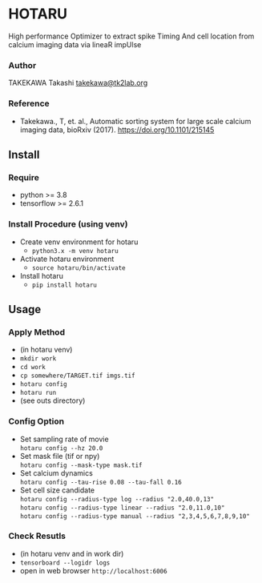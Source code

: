 # HOTARU

High performance Optimizer to extract spike Timing And cell location from calcium imaging data via lineaR impUlse

### Author
TAKEKAWA Takashi <takekawa@tk2lab.org>

### Reference
- Takekawa., T, et. al.,
  Automatic sorting system for large scale calcium imaging data, bioRxiv (2017).
  https://doi.org/10.1101/215145


## Install

### Require
- python >= 3.8
- tensorflow >= 2.6.1

### Install Procedure (using venv)
- Create venv environment for hotaru
  - `python3.x -m venv hotaru`
- Activate hotaru environment
  - `source hotaru/bin/activate`
- Install hotaru
  - `pip install hotaru`


## Usage

### Apply Method
- (in hotaru venv)
- `mkdir work`
- `cd work`
- `cp somewhere/TARGET.tif imgs.tif`
- `hotaru config`
- `hotaru run`
- (see outs directory)

### Config Option
- Set sampling rate of movie  
  `hotaru config --hz 20.0`
- Set mask file (tif or npy)  
  `hotaru config --mask-type mask.tif`
- Set calcium dynamics  
  `hotaru config --tau-rise 0.08 --tau-fall 0.16`
- Set cell size candidate  
  `hotaru config --radius-type log --radius "2.0,40.0,13"`  
  `hotaru config --radius-type linear --radius "2.0,11.0,10"`  
  `hotaru config --radius-type manual --radius "2,3,4,5,6,7,8,9,10"`    
  
### Check Resutls
- (in hotaru venv and in work dir)
- `tensorboard --logidr logs`
- open in web browser `http://localhost:6006`
